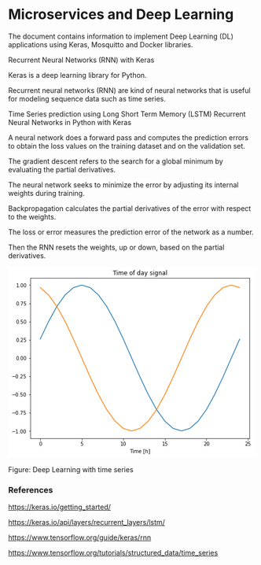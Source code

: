 # Microservices and Deep Learning

The document contains information to implement Deep Learning (DL) applications using Keras, Mosquitto and Docker libraries.

Recurrent Neural Networks (RNN) with Keras

Keras is a deep learning library for Python.

Recurrent neural networks (RNN) are kind of neural networks that is useful for modeling sequence data such as time series.

Time Series prediction using Long Short Term Memory (LSTM) Recurrent Neural Networks in Python with Keras

A neural network does a forward pass and computes the prediction errors to obtain the loss values on the training dataset and on the validation set.

The gradient descent refers to the search for a global minimum by evaluating the partial derivatives.

The neural network seeks to minimize the error by adjusting its internal weights during training.

Backpropagation calculates the partial derivatives of the error with respect to the weights.

The loss or error measures the prediction error of the network as a number.

Then the RNN resets the weights, up or down, based on the partial derivatives.

![alt text](https://github.com/jylhakos/miscellaneous/blob/main/DeepLearning/1.png?raw=true)

Figure: Deep Learning with time series

### References

https://keras.io/getting_started/

https://keras.io/api/layers/recurrent_layers/lstm/

https://www.tensorflow.org/guide/keras/rnn

https://www.tensorflow.org/tutorials/structured_data/time_series





